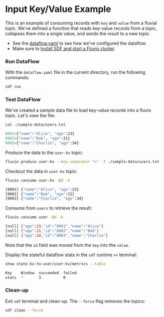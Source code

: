 # Input Key/Value Example

This is an example of consuming records with `key` and `value` from a fluvial topic. We've defined a function that reads key-value records from a topic, collapses them into a single value, and sends the result to a new topic.

* See the [dataflow.yaml](./dataflow.yaml) to see how we've configured the dataflow.
* Make sure to [Install SDF and start a Fluvio cluster].

### Run DataFlow

With the `dataflow.yaml` file in the current directory, run the following commands:

```bash
sdf run
```

### Test DataFlow

We've created a sample data file to load key-value records into a fluvio topic. Let's view the file:

```bash
cat ./sample-data/users.txt 
```

```bash
0001>{"name":"Alice", "age":23}
0002>{"name":"Bob", "age":21}
0003>{"name":"Charlie", "age":34}
```

Produce the data to the `user-kv` topic:

```bash
fluvio produce user-kv --key-separator ">" -f ./sample-data/users.txt
```

Checkout the data in `user-kv` topic:

```bash
fluvio consume user-kv -Bd -k
```

```bash
[0001] {"name":"Alice", "age":23}
[0002] {"name":"Bob", "age":21}
[0003] {"name":"Charlie", "age":34}
```

Consume from `users` to retrieve the result:

```bash
fluvio consume user -Bd -k
```

```bash
[null] {"age":23,"id":"0001","name":"Alice"}
[null] {"age":21,"id":"0002","name":"Bob"}
[null] {"age":34,"id":"0003","name":"Charlie"}
```

Note that the `id` field was moved from the `key` into the `value`.


Display the stateful dataflow stats in the `sdf` runtime `>>` terminal:

```bash
show state kv-to-user/user-kv/metrics --table
```

```bash
Key    Window  succeeded  failed 
stats  *       3          0      
```

### Clean-up

Exit `sdf` terminal and clean-up. The `--force` flag removes the topics:

```bash
sdf clean --force
```

[Install SDF and start a Fluvio cluster]: /README.MD#prerequisites